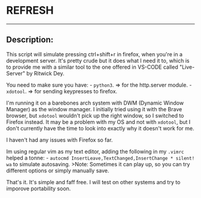 # REFRESH
---
## Description:
This script will simulate pressing ctrl+shift+r in firefox, when you're in a development server.
It's pretty crude but it does what I need it to, which is to provide me with a similar tool to the one offered in VS-CODE called "Live-Server" by Ritwick Dey.

You need to  make sure you have: 
    - `python3`. => for the http.server module.
    - `xdotool`. => for sending keypresses to firefox.

I'm running it on a barebones arch system with DWM (Dynamic Window Manager) as the window manager. 
I initially tried using it with the Brave browser, but `xdotool` wouldn't pick up the right window, so I switched to Firefox instead. 
It may be a problem with my OS and not with `xdotool`, but I don't currently have the time to look into exactly why it doesn't work for me.

I haven't had any issues with Firefox so far. 

Im using regular vim as my text editor, adding the following in my `.vimrc` helped a tonne:
    - `autocmd InsertLeave,TextChanged,InsertChange * silent! wa` to simulate autosaving.
    >Note: Sometimes it can play up, so you can try different options or simply manually save.

That's it. It's simple and faff free.
I will test on other systems and try to imporove portability soon.

